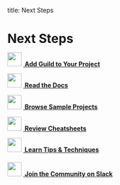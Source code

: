 title: Next Steps

# Next Steps

<h4 class="promo-next"><a href="/docs/"><img src="/assets/icons/space-rocket-flying-2.svg"
height="32" style="margin-top:-6px;margin-right:4px;"> Add Guild to
Your Project</a></h4>

<h4 class="promo-next"><a href="/docs/"><img src="/assets/icons/book-flip-page.svg"
height="32" style="margin-top:-6px;margin-right:4px;"> Read the
Docs</a></h4>

<h4 class="promo-next"><a href="https://github.com/guildai/guildai/tree/master/examples"
target="_blank"><img src="/assets/icons/folder-star-alternate.svg"
height="32" style="margin-top:-6px;margin-right:4px;"> Browse Sample
Projects</a></h4>

<h4 class="promo-next"><a href="/docs/#cheatsheets"><img src="/assets/icons/copy-paste.svg"
height="32" style="margin-top:-6px;margin-right:4px;"> Review
Cheatsheets</a></h4>

<h4 class="promo-next"><a href="/guides/tips-and-techniques/"><img src="/assets/icons/idea-settings.svg"
height="32" style="margin-top:-6px;margin-right:4px;"> Learn Tips
&amp; Techniques</a></h4>

<h4 class="promo-next"><a href="https://bit.ly/guild-ai-slack"
target="_blank"><img src="/assets/icons/messages-bubble-square-smile-alternate.svg"
height="32" style="margin-top:0;margin-right:4px;"> Join the Community
on Slack</a></h4>
